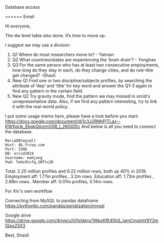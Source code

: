 Database access


====== Email 

Hi everyone, 

The dw level table also done. It’s time to move up. 

I suggest we may use a division: 
1. Q1 Where do most researchers move to? - Yannan
2. Q2 What countries/states are experiencing the ‘brain drain’? - Yonghao
3. Q3 For the same person who has at least two consecutive employments, how long do they stay in each, do they change cities, and do role-title get changed? -Shaoli 
4. New Q1 Find one or two discipline/subjects profiles, by searching the attribute of ’dep’ and ’title’ for key word and answer the Q1-3 again to find any pattern in the certain field. 
5. New Q2 Try gravity mode, find the pattern we may missed in orcid's unrepresentative data.
Also, if we find any pattern interesting, try to link it with the real-world policy.


I put some usage memo here, please have a look before you start: https://docs.google.com/document/d/1c3J2RNhPjTLaz--KWXgUk_EbpkQmzmG5B_l_2KGI0Dc
And below is all you need to connect the database.

	MariaDB(mysql) 
	Host: db.frsvp.com
	Port: 3306
	DB: orcid2019
	Username: mahjong
	Pwd: ToHx9tx7q,SNTtxZ0 



Total: 2.25 million profiles and 6.22 million rows, both up 40% in 2019.
Employment aff: 1.77m profiles , 3.2m rows.
Education aff: 1.73m profiles , 2.88m rows..
Member aff: 0.07m profiles, 0.14m rows.



For Xin's own workflow

Connecting from MySQL to pandas dataframe 
https://pythontic.com/pandas/serialization/mysql


Google drive https://drive.google.com/drive/u/0/folders/1WpzKfE45hS_igmCmsimV8Y2mIQps2SX3





	
Best,
Shaoli


